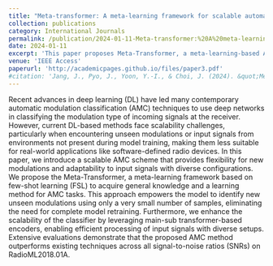 ```yaml
---
title: "Meta-transformer: A meta-learning framework for scalable automatic modulation classification"
collection: publications
category: International Journals
permalink: /publication/2024-01-11-Meta-transformer:%20A%20meta-learning%20framework%20for%20scalable%20automatic%20modulation%20classification
date: 2024-01-11
excerpt: 'This paper proposes Meta-Transformer, a meta-learning-based AMC framework using few-shot learning and transformer-based encoders to achieve high performance and scalability with unseen modulations.'
venue: 'IEEE Access'
paperurl: 'http://academicpages.github.io/files/paper3.pdf'
#citation: 'Jang, J., Pyo, J., Yoon, Y.-I., & Choi, J. (2024). &quot;Meta-Transformer: A Meta-Learning Framework for Scalable Automatic Modulation Classification.&quot; <i>IEEE Access</i>, vol. 12. doi:10.1109/ACCESS.2024.3352634'
---
```


Recent advances in deep learning (DL) have led many contemporary automatic modulation classification (AMC) techniques to use deep networks in classifying the modulation type of incoming signals at the receiver. However, current DL-based methods face scalability challenges, particularly when encountering unseen modulations or input signals from environments not present during model training, making them less suitable for real-world applications like software-defined radio devices. In this paper, we introduce a scalable AMC scheme that provides flexibility for new modulations and adaptability to input signals with diverse configurations. We propose the Meta-Transformer, a meta-learning framework based on few-shot learning (FSL) to acquire general knowledge and a learning method for AMC tasks. This approach empowers the model to identify new unseen modulations using only a very small number of samples, eliminating the need for complete model retraining. Furthermore, we enhance the scalability of the classifier by leveraging main-sub transformer-based encoders, enabling efficient processing of input signals with diverse setups. Extensive evaluations demonstrate that the proposed AMC method outperforms existing techniques across all signal-to-noise ratios (SNRs) on RadioML2018.01A.